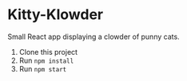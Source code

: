 # Kitty-Klowder
Small React app displaying a clowder of punny cats. 

1. Clone this project
2. Run `npm install`
3. Run `npm start`
